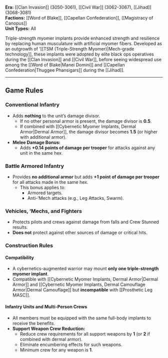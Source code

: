 **Era:** [[Clan Invasion]] (3050-3061), [[Civil War]] (3062-3067), [[Jihad]] (3068-3081)  
**Factions:** [[Word of Blake]], [[Capellan Confederation]], [[Magistracy of Canopus]]  
**Unit Types:** All  

Triple-strength myomer implants provide enhanced strength and resilience by replacing human musculature with artificial myomer fibers. Developed as an outgrowth of ’[[TSM (Triple-Strength Myomer)|Mech-grade technology]], these implants were adopted by elite black ops operatives during the [[Clan Invasion]] and [[Civil War]], before seeing widespread use among the [[Word of Blake|Manei Domini]] and [[Capellan Confederation|Thuggee Phansigars]] during the [[Jihad]].  

---

## Game Rules  

### Conventional Infantry  
- Adds **nothing** to the unit’s damage divisor.  
  - If no other personal armor is present, the damage divisor is **0.5**.  
  - If combined with [[Cybernetic Myomer Implants, Dermal Armor|Dermal Armor]], the damage divisor becomes **1.5** (or higher with additional armor).  
- **Melee Damage Bonus:**  
  - Adds **+0.14 points of damage per trooper** for attacks against any unit in the same hex.  

### Battle Armored Infantry  
- Provides **no additional armor** but adds **+1 point of damage per trooper** for all attacks made in the same hex.  
  - This bonus applies to:  
    - Armored targets.  
    - Anti-’Mech attacks (e.g., Leg Attacks, Swarm).  

### Vehicles, ’Mechs, and Fighters  
- Protects pilots and crews against damage from falls and Crew Stunned results.  
- **Does not** protect against other sources of damage or critical hits.  

### Construction Rules  

#### Compatibility  
- A cybernetics-augmented warrior may mount **only one triple-strength myomer implant**.  
- Compatible with [[Cybernetic Myomer Implants, Dermal Armor|Dermal Armor]] and [[Cybernetic Myomer Implants, Dermal Camouflage Armor|Dermal Camouflage]] but **incompatible** with [[Prosthetic Leg MASC]].  

#### Infantry Units and Multi-Person Crews  
- All members must be equipped with the same full-body implants to receive the benefits.  
- **Support Weapon Crew Reduction:**  
  - Reduce crew requirements for all support weapons by **1** (or **2** if combined with dermal armor).  
  - Eliminate encumbering effects for such weapons.  
  - Minimum crew for any weapon is **1**.  
